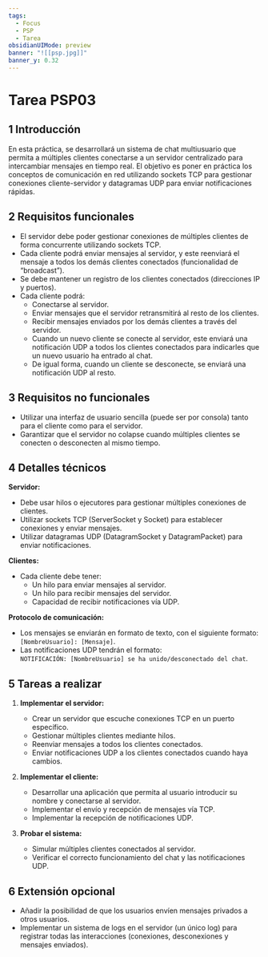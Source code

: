 ```yaml
---
tags:
  - Focus
  - PSP
  - Tarea
obsidianUIMode: preview
banner: "![[psp.jpg]]"
banner_y: 0.32
---
```


# Tarea PSP03
## 1 Introducción

En esta práctica, se desarrollará un sistema de chat multiusuario que permita a múltiples clientes conectarse a un servidor centralizado para intercambiar mensajes en tiempo real. El objetivo es poner en práctica los conceptos de comunicación en red utilizando sockets TCP para gestionar conexiones cliente-servidor y datagramas UDP para enviar notificaciones rápidas.

## 2 Requisitos funcionales

- El servidor debe poder gestionar conexiones de múltiples clientes de forma concurrente utilizando sockets TCP.
- Cada cliente podrá enviar mensajes al servidor, y este reenviará el mensaje a todos los demás clientes conectados (funcionalidad de “broadcast”).
- Se debe mantener un registro de los clientes conectados (direcciones IP y puertos).
- Cada cliente podrá:
	- Conectarse al servidor.
	- Enviar mensajes que el servidor retransmitirá al resto de los clientes.
	- Recibir mensajes enviados por los demás clientes a través del servidor.
	- Cuando un nuevo cliente se conecte al servidor, este enviará una notificación UDP a todos los clientes conectados para indicarles que un nuevo usuario ha entrado al chat.
	- De igual forma, cuando un cliente se desconecte, se enviará una notificación UDP al resto.

## 3 Requisitos no funcionales

- Utilizar una interfaz de usuario sencilla (puede ser por consola) tanto para el cliente como para el servidor.
- Garantizar que el servidor no colapse cuando múltiples clientes se conecten o desconecten al mismo tiempo.

## 4 Detalles técnicos

**Servidor:**

- Debe usar hilos o ejecutores para gestionar múltiples conexiones de clientes.
- Utilizar sockets TCP (ServerSocket y Socket) para establecer conexiones y enviar mensajes.
- Utilizar datagramas UDP (DatagramSocket y DatagramPacket) para enviar notificaciones.

**Clientes:**

- Cada cliente debe tener:
	- Un hilo para enviar mensajes al servidor.
	- Un hilo para recibir mensajes del servidor.
	- Capacidad de recibir notificaciones vía UDP.

**Protocolo de comunicación:**

- Los mensajes se enviarán en formato de texto, con el siguiente formato:  
	`[NombreUsuario]: [Mensaje]`.
- Las notificaciones UDP tendrán el formato:  
	`NOTIFICACIÓN: [NombreUsuario] se ha unido/desconectado del chat`.

## 5 Tareas a realizar

1. **Implementar el servidor:**
	
	- Crear un servidor que escuche conexiones TCP en un puerto específico.
	- Gestionar múltiples clientes mediante hilos.
	- Reenviar mensajes a todos los clientes conectados.
	- Enviar notificaciones UDP a los clientes conectados cuando haya cambios.
2. **Implementar el cliente:**
	
	- Desarrollar una aplicación que permita al usuario introducir su nombre y conectarse al servidor.
	- Implementar el envío y recepción de mensajes vía TCP.
	- Implementar la recepción de notificaciones UDP.
3. **Probar el sistema:**
	
	- Simular múltiples clientes conectados al servidor.
	- Verificar el correcto funcionamiento del chat y las notificaciones UDP.

## 6 Extensión opcional

- Añadir la posibilidad de que los usuarios envíen mensajes privados a otros usuarios.
- Implementar un sistema de logs en el servidor (un único log) para registrar todas las interacciones (conexiones, desconexiones y mensajes enviados).
